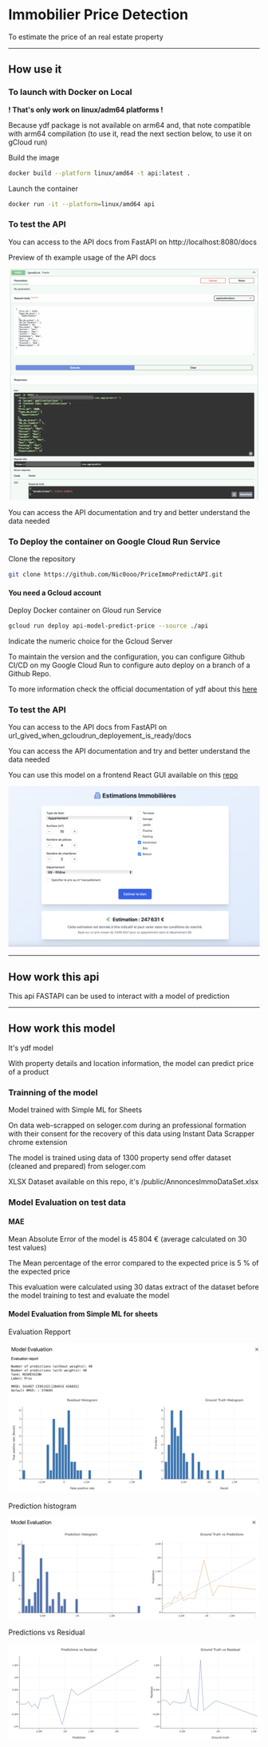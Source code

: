 # Immobilier Price Detection

To estimate the price of an real estate property

----------------------------------------------------------------

## How use it

### To launch with Docker on Local

**! That's only work on linux/adm64 platforms !**

Because ydf package is not available on  arm64 and, that note compatible with arm64 compilation (to use it, read the next section below, to use it on gCloud run)

Build the image

```bash
docker build --platform linux/amd64 -t api:latest .
```

Launch the container

```bash
docker run -it --platform=linux/amd64 api 
```

### To test the API

You can access to the API docs from FastAPI on http://localhost:8080/docs

Preview of th example usage of the API docs

![API Docs](./public/preview-docs-FastAPI.png)

You can access the API documentation and try and better understand the data needed

### To Deploy the container on Google Cloud Run Service

Clone the repository

```bash
git clone https://github.com/Nic0ooo/PriceImmoPredictAPI.git
```

#### You need a Gcloud account

Deploy Docker container on Gloud run Service

```bash
gcloud run deploy api-model-predict-price --source ./api
```

Indicate the numeric choice for the Gcloud Server

To maintain the version and the configuration, you can configure Github CI/CD  on my Google Cloud Run to configure auto deploy on a branch of a Github Repo.

To more information check the official documentation of ydf about this [here](https://ydf.readthedocs.io/en/stable/tutorial/to_docker/#packaging-the-model-into-a-docker)

### To test the API

You can access to the API docs from FastAPI on url_gived_when_gcloudrun_deployement_is_ready/docs

You can access the API documentation and try and better understand the data needed

You can use this model on a frontend React GUI available on this [repo](https://github.com/Nic0ooo/ImmoPricePredictionWebAPP)

![React GUI preview](./public/preview-react-gui.png)

----------------------------------------------------------------

## How work this api

This api FASTAPI can be used to interact with a model of prediction

----------------------------------------------------------------

## How work this model

It's ydf model

With property details and location information, the model can predict price of a product

### Trainning of the model

Model trained with Simple ML for Sheets

On data web-scrapped on seloger.com during an professional formation with their consent for the recovery of this data using Instant Data Scrapper chrome extension

The model is trained using data of 1300 property send offer dataset (cleaned and prepared) from seloger.com

XLSX Dataset available on this repo, it's /public/AnnoncesImmoDataSet.xlsx

### Model Evaluation on test data

#### MAE

Mean Absolute Error of the model is 45 804 € (average calculated on 30 test values)

The Mean percentage of the error compared to the expected price is 5 % of the expected price

This evaluation were calculated using 30 datas extract of the dataset before the model training to test and evaluate the model

#### Model Evaluation from Simple ML for sheets

Evaluation Repport

![Evaluation repport 1](./public/model_evaluation/Evaluation_repport.png)

Prediction histogram

![Evaluation repport 2](./public/model_evaluation/evaluation_repport2.png)

Predictions vs Residual

![Evaluation repport 3](./public/model_evaluation/evaluation_repport3.png)
